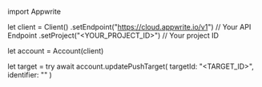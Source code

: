 import Appwrite

let client = Client()
    .setEndpoint("https://cloud.appwrite.io/v1") // Your API Endpoint
    .setProject("<YOUR_PROJECT_ID>") // Your project ID

let account = Account(client)

let target = try await account.updatePushTarget(
    targetId: "<TARGET_ID>",
    identifier: "<IDENTIFIER>"
)

